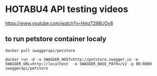 # HOTABU4 API testing videos

https://www.youtube.com/watch?v=HmzT298UOy8


## to run petstore container localy
`docker pull swaggerapi/petstore`

`docker run -d -e SWAGGER_HOST=http://petstore.swagger.io -e SWAGGER_URL=http://localhost  -e SWAGGER_BASE_PATH=/v2 -p 80:8080 swaggerapi/petstore`